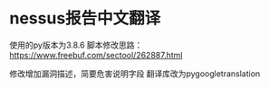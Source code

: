# nessus报告中文翻译
使用的py版本为3.8.6
脚本修改思路：https://www.freebuf.com/sectool/262887.html

修改增加漏洞描述，简要危害说明字段 翻译库改为pygoogletranslation
